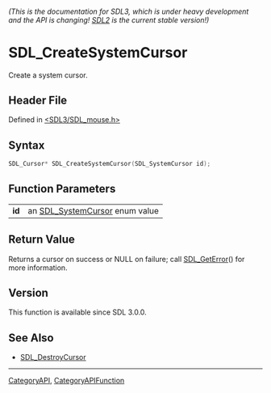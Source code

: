 ###### (This is the documentation for SDL3, which is under heavy development and the API is changing! [SDL2](https://wiki.libsdl.org/SDL2/) is the current stable version!)
# SDL_CreateSystemCursor

Create a system cursor.

## Header File

Defined in [<SDL3/SDL_mouse.h>](https://github.com/libsdl-org/SDL/blob/main/include/SDL3/SDL_mouse.h)

## Syntax

```c
SDL_Cursor* SDL_CreateSystemCursor(SDL_SystemCursor id);

```

## Function Parameters

|            |                                                    |
| ---------- | -------------------------------------------------- |
| **id**     | an [SDL_SystemCursor](SDL_SystemCursor) enum value |

## Return Value

Returns a cursor on success or NULL on failure; call
[SDL_GetError](SDL_GetError)() for more information.

## Version

This function is available since SDL 3.0.0.

## See Also

* [SDL_DestroyCursor](SDL_DestroyCursor)

----
[CategoryAPI](CategoryAPI), [CategoryAPIFunction](CategoryAPIFunction)

